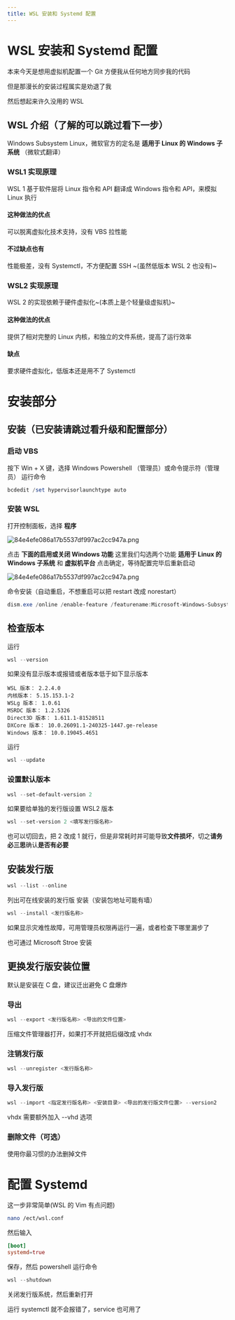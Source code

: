 ```yaml
---
title: WSL 安装和 Systemd 配置
---
```


<link rel="stylesheet" href="https://sytle-cdn.luolingxue.us.kg/heimu-css/heimusty.css">

# WSL 安装和 Systemd 配置
本来今天是想用虚拟机配置一个 Git 方便我从任何地方同步我的代码

但是那漫长的安装过程属实是劝退了我

然后想起来许久没用的 WSL

## WSL 介绍（了解的可以跳过看下一步）
Windows Subsystem Linux，微软官方的定名是 **适用于 Linux 的 Windows 子系统** <span class="heimu" title="你知道的太多了">（微软式翻译）</span>

### WSL1 实现原理

WSL 1  基于软件层将 Linux 指令和 API 翻译成 Windows 指令和 API，来模拟 Linux 执行

#### 这种做法的优点

可以脱离虚拟化技术支持，没有 VBS 拉性能

#### 不过缺点也有

性能极差，没有 Systemctl，不方便配置 SSH ~(虽然低版本 WSL 2 也没有)~

### WSL2 实现原理

WSL 2 的实现依赖于硬件虚拟化~(本质上是个轻量级虚拟机)~

#### 这种做法的优点

提供了相对完整的 Linux 内核，和独立的文件系统，提高了运行效率

#### 缺点

要求硬件虚拟化，低版本还是用不了 Systemctl

# 安装部分

## 安装（已安装请跳过看升级和配置部分）

### 启动 VBS
按下 Win + X 键，选择 Windows Powershell （管理员）或命令提示符（管理员）
运行命令
```powershell
bcdedit /set hypervisorlaunchtype auto
```
### 安装 WSL 
打开控制面板，选择 **程序**

![84e4efe086a17b5537df997ac2cc947a.png](https://s2.loli.net/2024/07/16/8GvFlrKtJZdOuXo.png)

点击 **下面的启用或关闭 Windows 功能**
这里我们勾选两个功能
**适用于 Linux 的 Windows 子系统** 和 **虚拟机平台**
点击确定，等待配置完毕后重新启动

![84e4efe086a17b5537df997ac2cc947a.png](https://s2.loli.net/2024/07/16/8GvFlrKtJZdOuXo.png)

命令安装（自动重启，不想重启可以把 restart 改成 norestart）
```powershell
dism.exe /online /enable-feature /featurename:Microsoft-Windows-Subsystem-Linux /featurename:VirtualMachinePlatform /all /restart
```
## 检查版本
运行
```powershell
wsl --version
```
如果没有显示版本或报错或者版本低于如下显示版本
```text
WSL 版本： 2.2.4.0
内核版本： 5.15.153.1-2
WSLg 版本： 1.0.61
MSRDC 版本： 1.2.5326
Direct3D 版本： 1.611.1-81528511
DXCore 版本： 10.0.26091.1-240325-1447.ge-release
Windows 版本： 10.0.19045.4651
```
运行
```powershell
wsl --update
```
### 设置默认版本
```powershell
wsl --set-default-version 2
```
如果要给单独的发行版设置 WSL2 版本

```powershell
wsl --set-version 2 <填写发行版名称>
```
也可以切回去，把 2 改成 1 就行，但是非常耗时并可能导致**文件损坏**，切之**请务必三思**确认**是否有必要**

## 安装发行版

```powershell
wsl --list --online
```
列出可在线安装的发行版
安装（安装包地址可能有墙）
```powershell
wsl --install <发行版名称>
```
如果显示灾难性故障，可用管理员权限再运行一遍，或者检查下哪里漏步了

也可通过 Microsoft Stroe 安装

## 更换发行版安装位置
默认是安装在 C 盘，建议迁出避免 C 盘爆炸
### 导出
```powershell
wsl --export <发行版名称> <导出的文件位置>
```
压缩文件管理器打开，如果打不开就把后缀改成 vhdx
### 注销发行版
```powershell
wsl --unregister <发行版名称>
```
### 导入发行版
```powershell
wsl --import <指定发行版名称> <安装目录> <导出的发行版文件位置> --version2
```
vhdx 需要额外加入 --vhd 选项

### 删除文件（可选）
使用你最习惯的办法删掉文件
# 配置 Systemd
这一步非常简单(WSL 的 Vim 有点问题)
```bash
nano /ect/wsl.conf
```
然后输入
```conf
[boot]
systemd=true
```
保存，然后 powershell 运行命令
```powershell
wsl --shutdown
```
关闭发行版系统，然后重新打开

运行 systemctl 就不会报错了，service 也可用了
